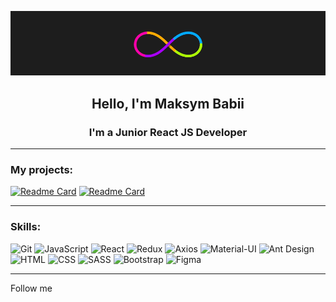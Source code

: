 [![Header](https://github.com/MaksymMakiaveli/MaksymMakiaveli/blob/master/assets/PG23.gif)](https://github.com/MaksymMakiaveli)

## <p align="center">**Hello, I'm Maksym Babii**</p>

### <p align="center">**I'm a Junior React JS Developer**</p>

---

### **My projects:**

[![Readme Card](https://github-readme-stats.vercel.app/api/pin/?username=MaksymMakiaveli&repo=WeatherProjectReact&theme=react 'Open WeatherProjectReact')](https://github.com/MaksymMakiaveli/WeatherProjectReact)
[![Readme Card](https://github-readme-stats.vercel.app/api/pin/?username=MaksymMakiaveli&repo=IT-Kamasutra-React-Project&theme=react 'Open IT-Kamasutra-React-Project')](https://github.com/MaksymMakiaveli/IT-Kamasutra-React-Project)

---

### **Skills:**

![Git](https://img.shields.io/static/v1?style=for-the-badge&logo=Git&label=&message=Git&color=4b4453)
![JavaScript](https://img.shields.io/static/v1?style=for-the-badge&logo=JavaScript&label=&message=Javascript&color=4b4453)
![React](https://img.shields.io/static/v1?style=for-the-badge&logo=React&label=&message=React&color=4b4453)
![Redux](https://img.shields.io/static/v1?style=for-the-badge&logo=Redux&label=&message=Redux&color=4b4453&logoColor=764ABC)
![Axios](https://img.shields.io/static/v1?style=for-the-badge&logo=A-Frame&label=&message=Axios&color=4b4453)
![Material-UI](https://img.shields.io/static/v1?style=for-the-badge&logo=Material-UI&label=&message=Material-UI&color=4b4453&logoColor=0081CB)
![Ant Design](https://img.shields.io/static/v1?style=for-the-badge&logo=Ant+Design&label=&message=Ant+Design&color=4b4453&logoColor=0170FE)
![HTML](https://img.shields.io/static/v1?style=for-the-badge&logo=Html5&label=&message=HTML5&color=4b4453)
![CSS](https://img.shields.io/static/v1?style=for-the-badge&logo=CSS3&label=&message=CSS3&color=4b4453&logoColor=1572B6)
![SASS](https://img.shields.io/static/v1?style=for-the-badge&logo=SASS&label=&message=SASS&color=4b4453)
![Bootstrap](https://img.shields.io/static/v1?style=for-the-badge&logo=Bootstrap&label=&message=Bootstrap&color=4b4453)
![Figma](https://img.shields.io/static/v1?style=for-the-badge&logo=Figma&label=&message=Figma&color=4b4453)

---

Follow me
